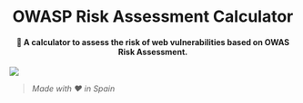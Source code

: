 <h1 align="center">OWASP Risk Assessment Calculator</h1>
<h4 align="center">🧮 A calculator to assess the risk of web vulnerabilities based on OWAS Risk Assessment.</h4>

![](https://raw.githubusercontent.com/JavierOlmedo/OWASP-Calculator/master/img/orac.gif)

> *Made with ❤️ in Spain*